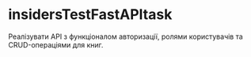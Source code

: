 # insidersTestFastAPItask
Реалізувати API з функціоналом авторизації, ролями користувачів та CRUD-операціями для книг.
